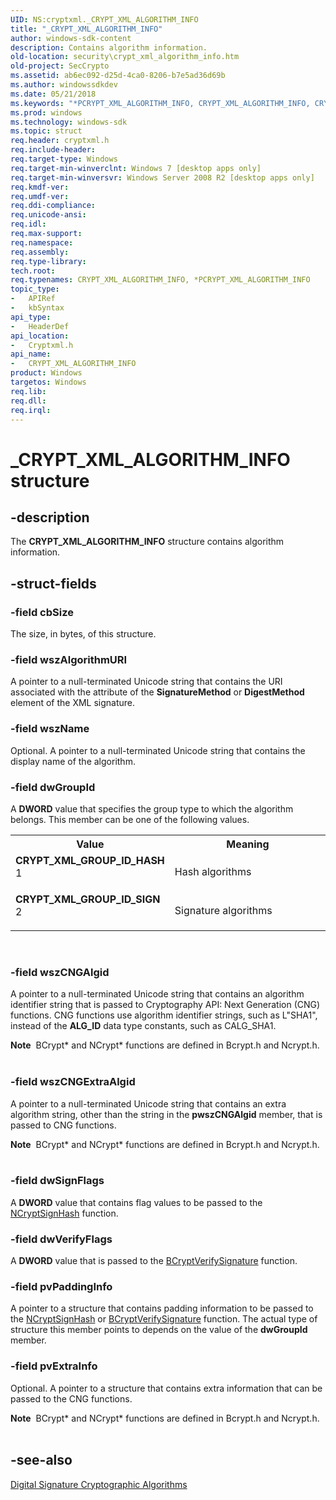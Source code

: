 ```yaml
---
UID: NS:cryptxml._CRYPT_XML_ALGORITHM_INFO
title: "_CRYPT_XML_ALGORITHM_INFO"
author: windows-sdk-content
description: Contains algorithm information.
old-location: security\crypt_xml_algorithm_info.htm
old-project: SecCrypto
ms.assetid: ab6ec092-d25d-4ca0-8206-b7e5ad36d69b
ms.author: windowssdkdev
ms.date: 05/21/2018
ms.keywords: "*PCRYPT_XML_ALGORITHM_INFO, CRYPT_XML_ALGORITHM_INFO, CRYPT_XML_ALGORITHM_INFO structure [Security], CRYPT_XML_GROUP_ID_HASH, CRYPT_XML_GROUP_ID_SIGN, PCRYPT_XML_ALGORITHM_INFO, PCRYPT_XML_ALGORITHM_INFO structure pointer [Security], _CRYPT_XML_ALGORITHM_INFO, cryptxml/CRYPT_XML_ALGORITHM_INFO, cryptxml/PCRYPT_XML_ALGORITHM_INFO, security.crypt_xml_algorithm_info"
ms.prod: windows
ms.technology: windows-sdk
ms.topic: struct
req.header: cryptxml.h
req.include-header: 
req.target-type: Windows
req.target-min-winverclnt: Windows 7 [desktop apps only]
req.target-min-winversvr: Windows Server 2008 R2 [desktop apps only]
req.kmdf-ver: 
req.umdf-ver: 
req.ddi-compliance: 
req.unicode-ansi: 
req.idl: 
req.max-support: 
req.namespace: 
req.assembly: 
req.type-library: 
tech.root: 
req.typenames: CRYPT_XML_ALGORITHM_INFO, *PCRYPT_XML_ALGORITHM_INFO
topic_type:
-	APIRef
-	kbSyntax
api_type:
-	HeaderDef
api_location:
-	Cryptxml.h
api_name:
-	CRYPT_XML_ALGORITHM_INFO
product: Windows
targetos: Windows
req.lib: 
req.dll: 
req.irql: 
---
```


# _CRYPT_XML_ALGORITHM_INFO structure


## -description


The <b>CRYPT_XML_ALGORITHM_INFO</b> structure contains algorithm information.


## -struct-fields




### -field cbSize

The size, in bytes, of this structure.


### -field wszAlgorithmURI

A pointer to a null-terminated Unicode string that contains the URI associated with the attribute of the <b>SignatureMethod</b> or <b>DigestMethod</b> element of the XML signature.


### -field wszName

Optional. A pointer to a null-terminated Unicode string that contains the display name of the algorithm.


### -field dwGroupId

A <b>DWORD</b> value that specifies the group type to which the algorithm belongs. This member can be one of the following values.

<table>
<tr>
<th>Value</th>
<th>Meaning</th>
</tr>
<tr>
<td width="40%"><a id="_CRYPT_XML_GROUP_ID_HASH_________"></a><a id="_crypt_xml_group_id_hash_________"></a><dl>
<dt><b>
CRYPT_XML_GROUP_ID_HASH         </b></dt>
<dt>1</dt>
</dl>
</td>
<td width="60%">
Hash algorithms

</td>
</tr>
<tr>
<td width="40%"><a id="_CRYPT_XML_GROUP_ID_SIGN_________"></a><a id="_crypt_xml_group_id_sign_________"></a><dl>
<dt><b>
CRYPT_XML_GROUP_ID_SIGN         </b></dt>
<dt>2</dt>
</dl>
</td>
<td width="60%">
Signature algorithms

</td>
</tr>
</table>
 


### -field wszCNGAlgid

A pointer to a null-terminated Unicode string that contains an algorithm identifier string that is passed to  Cryptography API: Next Generation (CNG) functions. CNG functions use algorithm identifier strings, such as L"SHA1", instead of the <b>ALG_ID</b> data type constants, such as CALG_SHA1.


<div class="alert"><b>Note</b>  BCrypt* and NCrypt* functions are defined in Bcrypt.h and Ncrypt.h.</div>
<div> </div>



### -field wszCNGExtraAlgid

A pointer to a null-terminated Unicode string that contains an extra algorithm string, other than the string in the <b>pwszCNGAlgid</b> member, that is passed to CNG functions.


<div class="alert"><b>Note</b>  BCrypt* and NCrypt* functions are defined in Bcrypt.h and Ncrypt.h.</div>
<div> </div>



### -field dwSignFlags

A <b>DWORD</b> value that contains flag values to be  passed to the <a href="https://msdn.microsoft.com/7404e37a-d7c6-49ed-b951-6081dd2b921a">NCryptSignHash</a> function.


### -field dwVerifyFlags

A <b>DWORD</b> value that is passed to the <a href="https://msdn.microsoft.com/95c32056-e444-441c-bbc1-c5ae82aba964">BCryptVerifySignature</a> function.


### -field pvPaddingInfo

A pointer to a structure that contains padding information to be passed to the <a href="https://msdn.microsoft.com/7404e37a-d7c6-49ed-b951-6081dd2b921a">NCryptSignHash</a> or <a href="https://msdn.microsoft.com/95c32056-e444-441c-bbc1-c5ae82aba964">BCryptVerifySignature</a> function. The actual type of structure this member points to depends on the value of the <b>dwGroupId</b> member.


### -field pvExtraInfo

Optional. A pointer to a structure that contains extra information that can be passed to the CNG functions.


<div class="alert"><b>Note</b>  BCrypt* and NCrypt* functions are defined in Bcrypt.h and Ncrypt.h.</div>
<div> </div>



## -see-also




<b></b>



<a href="https://msdn.microsoft.com/012bad01-228a-4bb0-b883-0c2c7abd9271">Digital Signature Cryptographic Algorithms</a>
 

 

